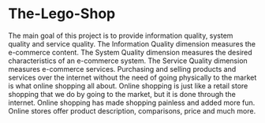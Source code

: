 # The-Lego-Shop
The main goal of this project is to provide information quality, system quality and service quality. The Information Quality dimension measures the e-commerce content. The System Quality dimension measures the desired characteristics of an e-commerce system. The Service Quality dimension measures e-commerce services. Purchasing and selling products and services over the internet without the need of going physically to the market is what online shopping all about. Online shopping is just like a retail store shopping that we do by going to the market, but it is done through the internet. Online shopping has made shopping painless and added more fun. Online stores offer product description, comparisons, price and much more.
